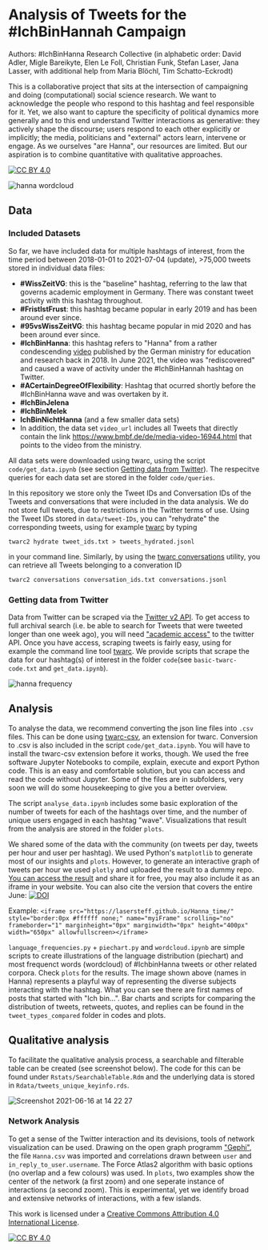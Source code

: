 # Analysis of Tweets for the #IchBinHannah Campaign

Authors: #IchBinHanna Research Collective
(in alphabetic order: David Adler, Migle Bareikyte, Elen Le Foll, Christian Funk, Stefan Laser, Jana Lasser, with additional help from Maria Blöchl, Tim Schatto-Eckrodt)

This is a collaborative project that sits at the intersection of campaigning and doing (computational) social science research. We want to acknowledge the people who respond to this hashtag and feel responsible for it. Yet, we also want to capture the specificity of political dynamics more generally and to this end understand Twitter interactions as generative: they actively shape the discourse; users respond to each other explicitly or implicitly; the media, politicians and "external" actors learn, intervene or engage. As we ourselves "are Hanna", our resources are limited. But our aspiration is to combine quantitative with qualitative approaches.

[![CC BY 4.0][cc-by-shield]][cc-by]

![hanna wordcloud](https://github.com/LaserSteff/IchbinHanna/blob/main/plots/wordcloud_phrases.png)

## Data  

### Included Datasets
So far, we have included data for multiple hashtags of interest, from the time period between 2018-01-01 to 2021-07-04 (update), >75,000 tweets stored in individual data files:
* **#WissZeitVG**: this is the "baseline" hashtag, referring to the law that governs academic employment in Germany. There was constant tweet activity with this hashtag throughout.
* **#FristIstFrust**: this hashtag became popular in early 2019 and has been around ever since.
* **#95vsWissZeitVG**: this hashtag became popular in mid 2020 and has been around ever since.
* **#IchBinHanna**: this hashtag refers to "Hanna" from a rather condescending [video](https://www.bmbf.de/de/media-video-16944.html) published by the German ministry for education and research back in 2018. In June 2021, the video was "rediscovered" and caused a wave of activity under the #IchBinHannah hashtag on Twitter.
* **#ACertainDegreeOfFlexibility**: Hashtag that ocurred shortly before the #IchBinHanna wave and was overtaken by it.
* **#IchBinJelena**
* **#IchBinMelek**
* **IchBinNichtHanna** (and a few smaller data sets)
* In addition, the data set ```video_url``` includes all Tweets that directly contain the link https://www.bmbf.de/de/media-video-16944.html that points to the video from the ministry.

All data sets were downloaded using twarc, using the script ```code/get_data.ipynb``` (see section [Getting data from Twitter](#getting-data-from-twitter)). The respecitve queries for each data set are stored in the folder ```code/queries```.

In this repository we store only the Tweet IDs and Conversation IDs of the Tweets and conversations that were included in the data analysis. We do not store full tweets, due to restrictions in the Twitter terms of use. Using the Tweet IDs stored in ```data/tweet-IDs```, you can "rehydrate" the corresponding tweets, using for example [twarc](https://scholarslab.github.io/learn-twarc/06-twarc-command-basics#rehydrate-a-dataset) by typing  

```twarc2 hydrate tweet_ids.txt > tweets_hydrated.jsonl```  

in your command line. Similarly, by using the [twarc conversations](https://twarc-project.readthedocs.io/en/latest/twarc2/#conversations) utility, you can retrieve all Tweets belonging to a converation ID  

```twarc2 conversations conversation_ids.txt conversations.jsonl```

### Getting data from Twitter
Data from Twitter can be scraped via the [Twitter v2 API](https://developer.twitter.com/en/docs/twitter-api/early-access). To get access to full archival search (i.e. be able to search for Tweets that were tweeted longer than one week ago), you will need ["academic access"](https://developer.twitter.com/en/products/twitter-api/academic-research) to the twitter API. Once you have access, scraping tweets is fairly easy, using for example the command line tool [twarc](https://twarc-project.readthedocs.io/en/latest/twarc2/#conversations). We provide scripts that scrape the data for our hashtag(s) of interest in the folder ```code```(see ```basic-twarc-code.txt``` and ```get_data.ipynb```).

![hanna frequency](https://raw.githubusercontent.com/LaserSteff/IchbinHanna/main/plots/frequency_comparison_to_other_events/frequency_comparison_to_other_events.png)

## Analysis
To analyse the data, we recommend converting the json line files into ```.csv``` files. This can be done using [twarc-csv](https://github.com/DocNow/twarc-csv), an extension for twarc. Conversion to .csv is also included in the script ```code/get_data.ipynb```. You will have to install the twarc-csv extension before it works, though. We used the free software Jupyter Notebooks to compile, explain, execute and export Python code. This is an easy and comfortable solution, but you can access and read the code without Jupyter. Some of the files are in subfolders, very soon we will do some housekeeping to give you a better overview.

The script ```analyse_data.ipynb``` includes some basic exploration of the number of tweets for each of the hashtags over time, and the number of unique users engaged in each hashtag "wave". Visualizations that result from the analysis are stored in the folder ```plots```.

We shared some of the data with the community (on tweets per day, tweets per hour and user per hashtag). We used Python's ```matplotlib``` to generate most of our insights and ```plots```. However, to generate an interactive graph of tweets per hour we used ```plotly``` and uploaded the result to a dummy repo. [You can access the result](https://lasersteff.github.io/Hanna_time/) and share it for free, you may also include it as an iframe in your website. You can also cite the version that covers the entire June:
[![DOI](https://zenodo.org/badge/DOI/10.5281/zenodo.5068748.svg)](https://doi.org/10.5281/zenodo.5068748)

Example:
```<iframe src="https://lasersteff.github.io/Hanna_time/" style="border:0px #ffffff none;" name="myiFrame" scrolling="no" frameborder="1" marginheight="0px" marginwidth="0px" height="400px" width="650px" allowfullscreen></iframe>```

```language_frequencies.py``` + ```piechart.py``` and ```wordcloud.ipynb``` are simple scripts to create illustrations of the language distribution (piechart) and most frequenct words (wordcloud) of #IchbinHanna tweets or other related corpora. Check ```plots``` for the results. The image shown above (names in Hanna) represents a playful way of representing the diverse subjects interacting with the hashtag. What you can see there are first names of posts that started with "Ich bin...". Bar charts and scripts for comparing the distribution of tweets, retweets, quotes, and replies can be found in the `tweet_types_compared` folder in codes and plots.

## Qualitative analysis
To facilitate the qualitative analysis process, a searchable and filterable table can be created (see screenshot below). The code for this can be found under ```Rstats/SearchableTable.Rdm``` and the underlying data is stored in ```Rdata/tweets_unique_keyinfo.rds```.

![Screenshot 2021-06-16 at 14 22 27](https://user-images.githubusercontent.com/28561088/122218040-49a34400-ceae-11eb-8e9c-3d1747c16dac.png)

### Network Analysis
To get a sense of the Twitter interaction and its devisions, tools of network visualization can be used. Drawing on the open graph programm ["Gephi"](https://gephi.org/), the file ```Hanna.csv``` was imported and correlations drawn between ```user``` and ```in_reply_to_user.username```. The Force Atlas2 algorithm with basic options (no overlap and a few colours) was used. In ```plots```, two examples show the center of the network (a first zoom) and one seperate instance of interactions (a second zoom). This is experimental, yet we identify broad and extensive networks of interactions, with a few islands.


This work is licensed under a
[Creative Commons Attribution 4.0 International License][cc-by].

[![CC BY 4.0][cc-by-image]][cc-by]

[cc-by]: http://creativecommons.org/licenses/by/4.0/
[cc-by-image]: https://i.creativecommons.org/l/by/4.0/88x31.png
[cc-by-shield]: https://img.shields.io/badge/License-CC%20BY%204.0-lightgrey.svg
